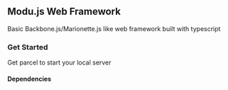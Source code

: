 ## Modu.js Web Framework

Basic Backbone.js/Marionette.js like web framework built with typescript

### Get Started

Get parcel to start your local server

#### Dependencies
